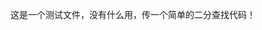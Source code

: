 这是一个测试文件，没有什么用，传一个简单的二分查找代码！

<!---
bws520/bws520 is a ✨ special ✨ repository because its `README.md` (this file) appears on your GitHub profile.
You can click the Preview link to take a look at your changes.
--->
